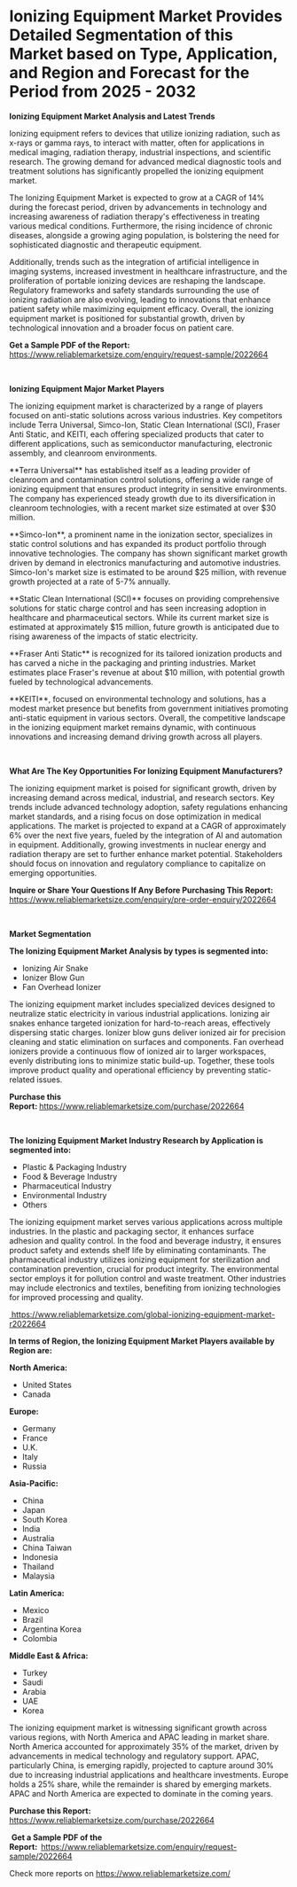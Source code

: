 <p><h1>Ionizing Equipment Market Provides Detailed Segmentation of this Market based on Type, Application, and Region and Forecast for the Period from 2025 - 2032</h1></p><p><strong>Ionizing Equipment Market Analysis and Latest Trends</strong></p>
<p><p>Ionizing equipment refers to devices that utilize ionizing radiation, such as x-rays or gamma rays, to interact with matter, often for applications in medical imaging, radiation therapy, industrial inspections, and scientific research. The growing demand for advanced medical diagnostic tools and treatment solutions has significantly propelled the ionizing equipment market. </p><p>The Ionizing Equipment Market is expected to grow at a CAGR of 14% during the forecast period, driven by advancements in technology and increasing awareness of radiation therapy's effectiveness in treating various medical conditions. Furthermore, the rising incidence of chronic diseases, alongside a growing aging population, is bolstering the need for sophisticated diagnostic and therapeutic equipment. </p><p>Additionally, trends such as the integration of artificial intelligence in imaging systems, increased investment in healthcare infrastructure, and the proliferation of portable ionizing devices are reshaping the landscape. Regulatory frameworks and safety standards surrounding the use of ionizing radiation are also evolving, leading to innovations that enhance patient safety while maximizing equipment efficacy. Overall, the ionizing equipment market is positioned for substantial growth, driven by technological innovation and a broader focus on patient care.</p></p>
<p><strong>Get a Sample PDF of the Report:&nbsp;</strong> <a href="https://www.reliablemarketsize.com/enquiry/request-sample/2022664?utm_campaign=1833&utm_medium=2&utm_source=Github&utm_content=ia&utm_term=11022025&utm_id=ionizing-equipment">https://www.reliablemarketsize.com/enquiry/request-sample/2022664</a></p>
<p>&nbsp;</p>
<p><strong>Ionizing Equipment Major Market Players</strong></p>
<p><p>The ionizing equipment market is characterized by a range of players focused on anti-static solutions across various industries. Key competitors include Terra Universal, Simco-Ion, Static Clean International (SCI), Fraser Anti Static, and KEITI, each offering specialized products that cater to different applications, such as semiconductor manufacturing, electronic assembly, and cleanroom environments.</p><p>**Terra Universal** has established itself as a leading provider of cleanroom and contamination control solutions, offering a wide range of ionizing equipment that ensures product integrity in sensitive environments. The company has experienced steady growth due to its diversification in cleanroom technologies, with a recent market size estimated at over $30 million.</p><p>**Simco-Ion**, a prominent name in the ionization sector, specializes in static control solutions and has expanded its product portfolio through innovative technologies. The company has shown significant market growth driven by demand in electronics manufacturing and automotive industries. Simco-Ion's market size is estimated to be around $25 million, with revenue growth projected at a rate of 5-7% annually.</p><p>**Static Clean International (SCI)** focuses on providing comprehensive solutions for static charge control and has seen increasing adoption in healthcare and pharmaceutical sectors. While its current market size is estimated at approximately $15 million, future growth is anticipated due to rising awareness of the impacts of static electricity.</p><p>**Fraser Anti Static** is recognized for its tailored ionization products and has carved a niche in the packaging and printing industries. Market estimates place Fraser's revenue at about $10 million, with potential growth fueled by technological advancements.</p><p>**KEITI**, focused on environmental technology and solutions, has a modest market presence but benefits from government initiatives promoting anti-static equipment in various sectors. Overall, the competitive landscape in the ionizing equipment market remains dynamic, with continuous innovations and increasing demand driving growth across all players.</p></p>
<p>&nbsp;</p>
<p><strong>What Are The Key Opportunities For Ionizing Equipment Manufacturers?</strong></p>
<p><p>The ionizing equipment market is poised for significant growth, driven by increasing demand across medical, industrial, and research sectors. Key trends include advanced technology adoption, safety regulations enhancing market standards, and a rising focus on dose optimization in medical applications. The market is projected to expand at a CAGR of approximately 6% over the next five years, fueled by the integration of AI and automation in equipment. Additionally, growing investments in nuclear energy and radiation therapy are set to further enhance market potential. Stakeholders should focus on innovation and regulatory compliance to capitalize on emerging opportunities.</p></p>
<p><strong>Inquire or Share Your Questions If Any Before Purchasing This Report:</strong> <a href="https://www.reliablemarketsize.com/enquiry/pre-order-enquiry/2022664?utm_campaign=1833&utm_medium=2&utm_source=Github&utm_content=ia&utm_term=11022025&utm_id=ionizing-equipment">https://www.reliablemarketsize.com/enquiry/pre-order-enquiry/2022664</a></p>
<p>&nbsp;</p>
<p><strong>Market Segmentation</strong></p>
<p><strong>The Ionizing Equipment Market Analysis by types is segmented into:</strong></p>
<p><ul><li>Ionizing Air Snake</li><li>Ionizer Blow Gun</li><li>Fan Overhead Ionizer</li></ul></p>
<p><p>The ionizing equipment market includes specialized devices designed to neutralize static electricity in various industrial applications. Ionizing air snakes enhance targeted ionization for hard-to-reach areas, effectively dispersing static charges. Ionizer blow guns deliver ionized air for precision cleaning and static elimination on surfaces and components. Fan overhead ionizers provide a continuous flow of ionized air to larger workspaces, evenly distributing ions to minimize static build-up. Together, these tools improve product quality and operational efficiency by preventing static-related issues.</p></p>
<p><strong>Purchase this Report:&nbsp;</strong><a href="https://www.reliablemarketsize.com/purchase/2022664?utm_campaign=1833&utm_medium=2&utm_source=Github&utm_content=ia&utm_term=11022025&utm_id=ionizing-equipment">https://www.reliablemarketsize.com/purchase/2022664</a></p>
<p>&nbsp;</p>
<p><strong>The Ionizing Equipment Market Industry Research by Application is segmented into:</strong></p>
<p><ul><li>Plastic & Packaging Industry</li><li>Food & Beverage Industry</li><li>Pharmaceutical Industry</li><li>Environmental Industry</li><li>Others</li></ul></p>
<p><p>The ionizing equipment market serves various applications across multiple industries. In the plastic and packaging sector, it enhances surface adhesion and quality control. In the food and beverage industry, it ensures product safety and extends shelf life by eliminating contaminants. The pharmaceutical industry utilizes ionizing equipment for sterilization and contamination prevention, crucial for product integrity. The environmental sector employs it for pollution control and waste treatment. Other industries may include electronics and textiles, benefiting from ionizing technologies for improved processing and quality.</p></p>
<p><a href="https://www.reliablemarketsize.com/global-ionizing-equipment-market-r2022664?utm_campaign=1833&utm_medium=2&utm_source=Github&utm_content=ia&utm_term=11022025&utm_id=ionizing-equipment">&nbsp;https://www.reliablemarketsize.com/global-ionizing-equipment-market-r2022664</a></p>
<p><strong>In terms of Region, the Ionizing Equipment Market Players available by Region are:</strong></p>
<p>
    <p> <strong> North America: </strong>
        <ul>
            <li>United States</li>
            <li>Canada</li>
        </ul>
        </p> 
    <p> <strong> Europe: </strong>
        <ul>
            <li>Germany</li>
            <li>France</li>
            <li>U.K.</li>
            <li>Italy</li>
            <li>Russia</li>
        </ul>
        </p> 
    <p> <strong> Asia-Pacific: </strong>
        <ul>
            <li>China</li>
            <li>Japan</li>
            <li>South Korea</li>
            <li>India</li>
            <li>Australia</li>
            <li>China Taiwan</li>
            <li>Indonesia</li>
            <li>Thailand</li>
            <li>Malaysia</li>
        </ul>
        </p> 
    <p> <strong> Latin America: </strong>
        <ul>
            <li>Mexico</li>
            <li>Brazil</li>
            <li>Argentina Korea</li>
            <li>Colombia</li>
        </ul>
        </p> 
    <p> <strong> Middle East & Africa: </strong>
        <ul>
            <li>Turkey</li>
            <li>Saudi</li>
            <li>Arabia</li>
            <li>UAE</li>
            <li>Korea</li>
        </ul>
    </p>
    </p>
<p><p>The ionizing equipment market is witnessing significant growth across various regions, with North America and APAC leading in market share. North America accounted for approximately 35% of the market, driven by advancements in medical technology and regulatory support. APAC, particularly China, is emerging rapidly, projected to capture around 30% due to increasing industrial applications and healthcare investments. Europe holds a 25% share, while the remainder is shared by emerging markets. APAC and North America are expected to dominate in the coming years.</p></p>
<p><strong>Purchase this Report: </strong><a href="https://www.reliablemarketsize.com/purchase/2022664?utm_campaign=1833&utm_medium=2&utm_source=Github&utm_content=ia&utm_term=11022025&utm_id=ionizing-equipment">https://www.reliablemarketsize.com/purchase/2022664</a></p>
<p>&nbsp;<strong>Get a Sample PDF of the Report:&nbsp;&nbsp;</strong><a href="https://www.reliablemarketsize.com/enquiry/request-sample/2022664?utm_campaign=1833&utm_medium=2&utm_source=Github&utm_content=ia&utm_term=11022025&utm_id=ionizing-equipment">https://www.reliablemarketsize.com/enquiry/request-sample/2022664</a></p>
<p><strong></strong></p>
<p>Check more reports on <a href="https://www.reliablemarketsize.com/?utm_campaign=1833&utm_medium=2&utm_source=Github&utm_content=ia&utm_term=11022025&utm_id=ionizing-equipment">https://www.reliablemarketsize.com/</a></p>